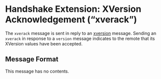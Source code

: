 # Handshake Extension: XVersion Acknowledgement (“xverack”)

The `xverack` message is sent in reply to an [xversion](/protocol/network/messages/xversion) message.
Sending an `xverack` in response to a `version` message indicates to the remote that its XVersion values have been accepted.

## Message Format

This message has no contents.
